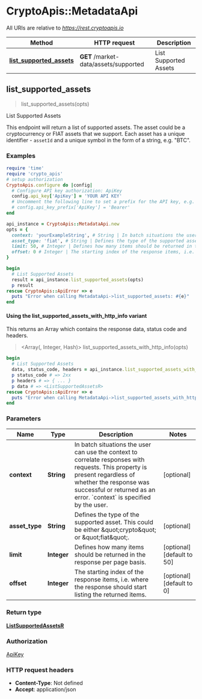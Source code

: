 # CryptoApis::MetadataApi

All URIs are relative to *https://rest.cryptoapis.io*

| Method | HTTP request | Description |
| ------ | ------------ | ----------- |
| [**list_supported_assets**](MetadataApi.md#list_supported_assets) | **GET** /market-data/assets/supported | List Supported Assets |


## list_supported_assets

> <ListSupportedAssetsR> list_supported_assets(opts)

List Supported Assets

This endpoint will return a list of supported assets. The asset could be a cryptocurrency or FIAT assets that we support. Each asset has a unique identifier - `assetId` and a unique symbol in the form of a string, e.g. \"BTC\".

### Examples

```ruby
require 'time'
require 'crypto_apis'
# setup authorization
CryptoApis.configure do |config|
  # Configure API key authorization: ApiKey
  config.api_key['ApiKey'] = 'YOUR API KEY'
  # Uncomment the following line to set a prefix for the API key, e.g. 'Bearer' (defaults to nil)
  # config.api_key_prefix['ApiKey'] = 'Bearer'
end

api_instance = CryptoApis::MetadataApi.new
opts = {
  context: 'yourExampleString', # String | In batch situations the user can use the context to correlate responses with requests. This property is present regardless of whether the response was successful or returned as an error. `context` is specified by the user.
  asset_type: 'fiat', # String | Defines the type of the supported asset. This could be either \"crypto\" or \"fiat\".
  limit: 50, # Integer | Defines how many items should be returned in the response per page basis.
  offset: 0 # Integer | The starting index of the response items, i.e. where the response should start listing the returned items.
}

begin
  # List Supported Assets
  result = api_instance.list_supported_assets(opts)
  p result
rescue CryptoApis::ApiError => e
  puts "Error when calling MetadataApi->list_supported_assets: #{e}"
end
```

#### Using the list_supported_assets_with_http_info variant

This returns an Array which contains the response data, status code and headers.

> <Array(<ListSupportedAssetsR>, Integer, Hash)> list_supported_assets_with_http_info(opts)

```ruby
begin
  # List Supported Assets
  data, status_code, headers = api_instance.list_supported_assets_with_http_info(opts)
  p status_code # => 2xx
  p headers # => { ... }
  p data # => <ListSupportedAssetsR>
rescue CryptoApis::ApiError => e
  puts "Error when calling MetadataApi->list_supported_assets_with_http_info: #{e}"
end
```

### Parameters

| Name | Type | Description | Notes |
| ---- | ---- | ----------- | ----- |
| **context** | **String** | In batch situations the user can use the context to correlate responses with requests. This property is present regardless of whether the response was successful or returned as an error. &#x60;context&#x60; is specified by the user. | [optional] |
| **asset_type** | **String** | Defines the type of the supported asset. This could be either \&quot;crypto\&quot; or \&quot;fiat\&quot;. | [optional] |
| **limit** | **Integer** | Defines how many items should be returned in the response per page basis. | [optional][default to 50] |
| **offset** | **Integer** | The starting index of the response items, i.e. where the response should start listing the returned items. | [optional][default to 0] |

### Return type

[**ListSupportedAssetsR**](ListSupportedAssetsR.md)

### Authorization

[ApiKey](../README.md#ApiKey)

### HTTP request headers

- **Content-Type**: Not defined
- **Accept**: application/json


